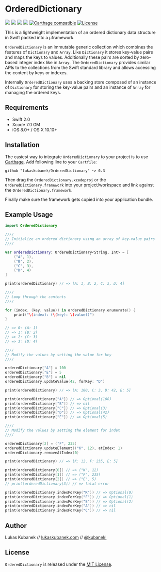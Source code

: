 # OrderedDictionary

[![][image-1]][1] [![][image-2]][2] [![][image-3]][3] ![][image-4] [![][image-5]][4] [![][image-6]][5]

This is a lightweight implementation of an ordered dictionary data structure in Swift packed into a µframework.

`OrderedDictionary` is an immutable generic collection which combines the features of `Dictionary` and `Array`. Like `Dictionary` it stores key-value pairs and maps the keys to values. Additionally these pairs are sorted by zero-based integer index like in `Array`. The `OrderedDictionary` provides similar APIs to the collections from the Swift standard library and allows accessing the content by keys or indexes.

Internally `OrderedDictionary` uses a backing store composed of an instance of `Dictionary` for storing the key-value pairs and an instance of `Array` for managing the ordered keys.

## Requirements

- Swift 2.0
- Xcode 7.0 GM
- iOS 8.0+ / OS X 10.10+

## Installation

The easiest way to integrate `OrderedDictionary` to your project is to use [Carthage][6]. Add following line to your `Cartfile`:

```
github "lukaskubanek/OrderedDictionary" ~> 0.3
```

Then drag the `OrderedDictionary.xcodeproj` or the `OrderedDictionary.framework` into your project/workspace and link against the `OrderedDictionary.framework`.

Finally make sure the framework gets copied into your application bundle.

## Example Usage

```swift
import OrderedDictionary

////
// Initialize an ordered dictionary using an array of key-value pairs
////

var orderedDictionary: OrderedDictionary<String, Int> = [
    ("A", 1),
    ("B", 2),
    ("C", 3),
    ("D", 4)
]

print(orderedDictionary) // => [A: 1, B: 2, C: 3, D: 4]

////
// Loop through the contents
////

for (index, (key, value)) in orderedDictionary.enumerate() {
    print("\(index): (\(key): \(value))")
}

// => 0: (A: 1)
// => 1: (B: 2)
// => 2: (C: 3)
// => 3: (D: 4)

////
// Modify the values by setting the value for key
////

orderedDictionary["A"] = 100
orderedDictionary["E"] = 5
orderedDictionary["B"] = nil
orderedDictionary.updateValue(42, forKey: "D")

print(orderedDictionary) // => [A: 100, C: 3, D: 42, E: 5]

print(orderedDictionary["A"]) // => Optional(100)
print(orderedDictionary["B"]) // => nil
print(orderedDictionary["C"]) // => Optional(3)
print(orderedDictionary["D"]) // => Optional(42)
print(orderedDictionary["E"]) // => Optional(5)

////
// Modify the values by setting the element for index
////

orderedDictionary[2] = ("F", 235)
orderedDictionary.updateElement(("K", 12), atIndex: 1)
orderedDictionary.removeAtIndex(0)

print(orderedDictionary) // => [K: 12, F: 235, E: 5]

print(orderedDictionary[0]) // => ("K", 12)
print(orderedDictionary[1]) // => ("F", 235)
print(orderedDictionary[2]) // => ("E", 5)
// print(orderedDictionary[3]) // => fatal error

print(orderedDictionary.indexForKey("K")) // => Optional(0)
print(orderedDictionary.indexForKey("F")) // => Optional(1)
print(orderedDictionary.indexForKey("E")) // => Optional(2)
print(orderedDictionary.indexForKey("A")) // => nil
print(orderedDictionary.indexForKey("C")) // => nil
```

## Author

Lukas Kubanek // [lukaskubanek.com][11] // [@kubanekl][12]

## License

`OrderedDictionary` is released under the [MIT License][13].

[1]:	https://travis-ci.org/lukaskubanek/OrderedDictionary
[2]:	https://github.com/lukaskubanek/OrderedDictionary/releases
[3]:	https://developer.apple.com/swift/
[4]:	https://github.com/Carthage/Carthage
[5]:	LICENSE.md
[6]:	https://github.com/Carthage/Carthage/
[7]:	https://developer.apple.com/swift/
[8]:	https://github.com/lukaskubanek/OrderedDictionary/releases
[9]:	https://developer.apple.com/swift/
[10]:	https://github.com/Carthage/Carthage
[11]:	http://lukaskubanek.com
[12]:	https://twitter.com/kubanekl
[13]:	LICENSE.md

[image-1]:	https://img.shields.io/travis/lukaskubanek/OrderedDictionary.svg?style=flat-square
[image-2]:	https://img.shields.io/github/release/lukaskubanek/OrderedDictionary.svg?style=flat-square
[image-3]:	https://img.shields.io/badge/Swift-2.0-orange.svg?style=flat-square
[image-4]:	https://img.shields.io/badge/platform-OS_X%20&_iOS-yellowgreen.svg?style=flat-square
[image-5]:	https://img.shields.io/badge/Carthage-compatible-4BC51D.svg?style=flat-square "Carthage compatible"
[image-6]:	https://img.shields.io/badge/license-MIT-lightgrey.svg?style=flat-square "License"
